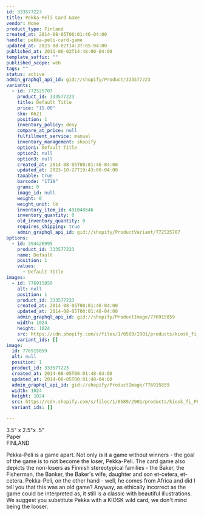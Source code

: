 ```yaml
---
id: 333577223
title: Pekka-Peli Card Game
vendor: None
product_type: Finland
created_at: 2014-08-05T00:01:46-04:00
handle: pekka-peli-card-game
updated_at: 2023-08-02T14:37:05-04:00
published_at: 2011-06-02T14:48:00-04:00
template_suffix: ""
published_scope: web
tags: ""
status: active
admin_graphql_api_id: gid://shopify/Product/333577223
variants:
  - id: 772525707
    product_id: 333577223
    title: Default Title
    price: "15.00"
    sku: K621
    position: 1
    inventory_policy: deny
    compare_at_price: null
    fulfillment_service: manual
    inventory_management: shopify
    option1: Default Title
    option2: null
    option3: null
    created_at: 2014-08-05T00:01:46-04:00
    updated_at: 2023-10-27T19:43:00-04:00
    taxable: true
    barcode: "1719"
    grams: 0
    image_id: null
    weight: 0
    weight_unit: lb
    inventory_item_id: 491048646
    inventory_quantity: 0
    old_inventory_quantity: 0
    requires_shipping: true
    admin_graphql_api_id: gid://shopify/ProductVariant/772525707
options:
  - id: 394426995
    product_id: 333577223
    name: Default
    position: 1
    values:
      - Default Title
images:
  - id: 776915859
    alt: null
    position: 1
    product_id: 333577223
    created_at: 2014-08-05T00:01:48-04:00
    updated_at: 2014-08-05T00:01:48-04:00
    admin_graphql_api_id: gid://shopify/ProductImage/776915859
    width: 1024
    height: 1024
    src: https://cdn.shopify.com/s/files/1/0589/2901/products/kiosk_fi_PEKKAPELI.jpeg?v=1407211308
    variant_ids: []
image:
  id: 776915859
  alt: null
  position: 1
  product_id: 333577223
  created_at: 2014-08-05T00:01:48-04:00
  updated_at: 2014-08-05T00:01:48-04:00
  admin_graphql_api_id: gid://shopify/ProductImage/776915859
  width: 1024
  height: 1024
  src: https://cdn.shopify.com/s/files/1/0589/2901/products/kiosk_fi_PEKKAPELI.jpeg?v=1407211308
  variant_ids: []

---
```


3.5" x 2.5"x .5"  
Paper  
FINLAND

Pekka-Peli is a game apart. Not only is it a game without winners - the goal of the game is to not become the loser, Pekka-Peli. The card game also depicts the non-losers as Finnish stereotypical families - the Baker, the Fisherman, the Banker, the Baker's wife, daughter and son et-cetera, et-cetera. Pekka-Peli, on the other hand - well, he comes from Africa and did I tell you that this was an old game? Anyway, as ethically incorrect as the game could be interpreted as, it still is a classic with beautiful illustrations. We suggest you substitute Pekka with a KIOSK wild card, we don't mind being the looser.